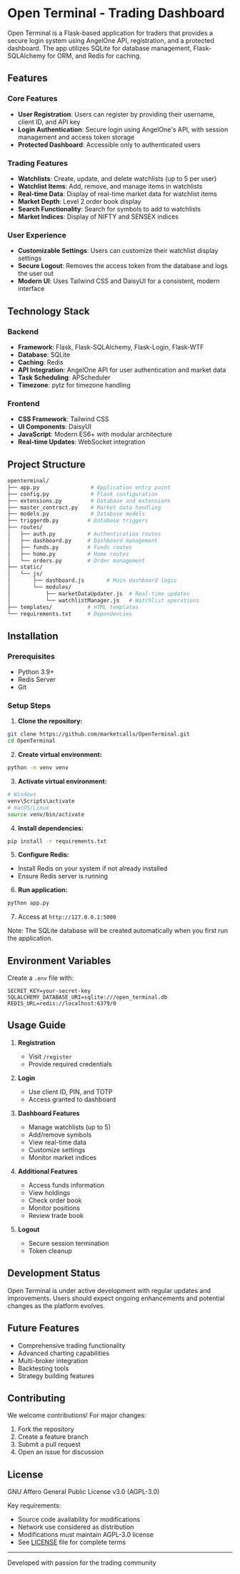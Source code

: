 # Open Terminal - Trading Dashboard

Open Terminal is a Flask-based application for traders that provides a secure login system using AngelOne API, registration, and a protected dashboard. The app utilizes SQLite for database management, Flask-SQLAlchemy for ORM, and Redis for caching.

## Features

### Core Features
- **User Registration**: Users can register by providing their username, client ID, and API key
- **Login Authentication**: Secure login using AngelOne's API, with session management and access token storage
- **Protected Dashboard**: Accessible only to authenticated users

### Trading Features
- **Watchlists**: Create, update, and delete watchlists (up to 5 per user)
- **Watchlist Items**: Add, remove, and manage items in watchlists
- **Real-time Data**: Display of real-time market data for watchlist items
- **Market Depth**: Level 2 order book display
- **Search Functionality**: Search for symbols to add to watchlists
- **Market Indices**: Display of NIFTY and SENSEX indices

### User Experience
- **Customizable Settings**: Users can customize their watchlist display settings
- **Secure Logout**: Removes the access token from the database and logs the user out
- **Modern UI**: Uses Tailwind CSS and DaisyUI for a consistent, modern interface

## Technology Stack

### Backend
- **Framework**: Flask, Flask-SQLAlchemy, Flask-Login, Flask-WTF
- **Database**: SQLite
- **Caching**: Redis
- **API Integration**: AngelOne API for user authentication and market data
- **Task Scheduling**: APScheduler
- **Timezone**: pytz for timezone handling

### Frontend
- **CSS Framework**: Tailwind CSS
- **UI Components**: DaisyUI
- **JavaScript**: Modern ES6+ with modular architecture
- **Real-time Updates**: WebSocket integration

## Project Structure

```bash
openterminal/
├── app.py                # Application entry point
├── config.py             # Flask configuration
├── extensions.py         # Database and extensions
├── master_contract.py    # Market data handling
├── models.py             # Database models
├── triggerdb.py         # Database triggers
├── routes/              
│   ├── auth.py          # Authentication routes
│   ├── dashboard.py     # Dashboard management
│   ├── funds.py         # Funds routes
│   ├── home.py          # Home routes
│   └── orders.py        # Order management
├── static/             
│   └── js/
│       ├── dashboard.js       # Main dashboard logic
│       └── modules/
│           ├── marketDataUpdater.js  # Real-time updates
│           └── watchlistManager.js   # Watchlist operations
├── templates/           # HTML templates
└── requirements.txt     # Dependencies
```

## Installation

### Prerequisites
- Python 3.9+
- Redis Server
- Git

### Setup Steps

1. **Clone the repository:**
```bash
git clone https://github.com/marketcalls/OpenTerminal.git
cd OpenTerminal
```

2. **Create virtual environment:**
```bash
python -m venv venv
```

3. **Activate virtual environment:**
```bash
# Windows
venv\Scripts\activate
# macOS/Linux
source venv/bin/activate
```

4. **Install dependencies:**
```bash
pip install -r requirements.txt
```

5. **Configure Redis:**
- Install Redis on your system if not already installed
- Ensure Redis server is running

6. **Run application:**
```bash
python app.py
```

7. Access at `http://127.0.0.1:5000`

Note: The SQLite database will be created automatically when you first run the application.

## Environment Variables

Create a `.env` file with:
```env
SECRET_KEY=your-secret-key
SQLALCHEMY_DATABASE_URI=sqlite:///open_terminal.db
REDIS_URL=redis://localhost:6379/0
```

## Usage Guide

1. **Registration**
   - Visit `/register`
   - Provide required credentials

2. **Login**
   - Use client ID, PIN, and TOTP
   - Access granted to dashboard

3. **Dashboard Features**
   - Manage watchlists (up to 5)
   - Add/remove symbols
   - View real-time data
   - Customize settings
   - Monitor market indices

4. **Additional Features**
   - Access funds information
   - View holdings
   - Check order book
   - Monitor positions
   - Review trade book

5. **Logout**
   - Secure session termination
   - Token cleanup

## Development Status

Open Terminal is under active development with regular updates and improvements. Users should expect ongoing enhancements and potential changes as the platform evolves.

## Future Features

- Comprehensive trading functionality
- Advanced charting capabilities
- Multi-broker integration
- Backtesting tools
- Strategy building features

## Contributing

We welcome contributions! For major changes:
1. Fork the repository
2. Create a feature branch
3. Submit a pull request
4. Open an issue for discussion

## License

GNU Affero General Public License v3.0 (AGPL-3.0)

Key requirements:
- Source code availability for modifications
- Network use considered as distribution
- Modifications must maintain AGPL-3.0 license
- See [LICENSE](LICENSE) file for complete terms

---
Developed with passion for the trading community